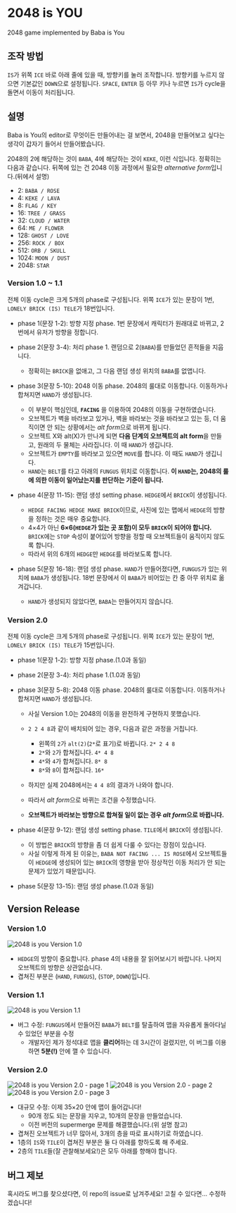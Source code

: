 # 2048 is YOU
2048 game implemented by Baba is You

## 조작 방법
`IS`가 위쪽 `ICE` 바로 아래 줄에 있을 때, 방향키를 눌러 조작합니다. 방향키를 누르지 않으면 기본값인 `DOWN`으로 설정됩니다. `SPACE`, `ENTER` 등 아무 키나 누르면 `IS`가 cycle을 돌면서 이동이 처리됩니다.

## 설명
Baba is You의 editor로 무엇이든 만들어내는 걸 보면서, 2048을 만들어보고 싶다는 생각이 갑자기 들어서 만들어봤습니다.

2048의 2에 해당하는 것이 `BABA`, 4에 해당하는 것이 `KEKE`, 이런 식입니다. 정확히는 다음과 같습니다.
뒤쪽에 있는 건 2048 이동 과정에서 필요한 *alternative form*입니다.(뒤에서 설명)

- 2: `BABA / ROSE`
- 4: `KEKE / LAVA`
- 8: `FLAG / KEY`
- 16: `TREE / GRASS`
- 32: `CLOUD / WATER`
- 64: `ME / FLOWER`
- 128: `GHOST / LOVE`
- 256: `ROCK / BOX`
- 512: `ORB / SKULL`
- 1024: `MOON / DUST`
- 2048: `STAR`

### Version 1.0 ~ 1.1

전체 이동 cycle은 크게 5개의 phase로 구성됩니다. 위쪽 `ICE`가 있는 문장이 1번, `LONELY BRICK (IS) TELE`가 18번입니다.

- phase 1(문장 1-2): 방향 지정 phase. 1번 문장에서 캐릭터가 원래대로 바뀌고, 2번에서 유저가 방향을 정합니다.

- phase 2(문장 3-4): 처리 phase 1. 랜덤으로 2(`BABA`)를 만들었던 흔적들을 지웁니다.
  - 정확히는 `BRICK`을 없애고, 그 다음 랜덤 생성 위치의 `BABA`를 없앱니다.

- phase 3(문장 5-10): 2048 이동 phase. 2048의 룰대로 이동합니다. 이동하거나 합쳐지면 `HAND`가 생성됩니다.
  - 이 부분이 핵심인데, **`FACING`** 을 이용하여 2048의 이동을 구현하였습니다.
  - 오브젝트가 벽을 바라보고 있거나, 벽을 바라보는 것을 바라보고 있는 등, 더 움직이면 안 되는 상황에서는 *alt form*으로 바뀌게 됩니다.
  - 오브젝트 X와 alt(X)가 만나게 되면 **다음 단계의 오브젝트의 alt form**을 만들고, 원래의 두 물체는 사라집니다. 이 때 `HAND`가 생깁니다.
  - 오브젝트가 `EMPTY`를 바라보고 있으면 `MOVE`를 합니다. 이 때도 `HAND`가 생깁니다.
  - `HAND`는 `BELT`를 타고 아래의 `FUNGUS` 위치로 이동합니다. **이 `HAND`는, 2048의 룰에 의한 이동이 일어났는지를 판단하는 기준이 됩니다.**

- phase 4(문장 11-15): 랜덤 생성 setting phase. `HEDGE`에서 `BRICK`이 생성됩니다.
  - `HEDGE FACING HEDGE MAKE BRICK`이므로, 사진에 있는 맵에서 `HEDGE`의 방향을 정하는 것은 매우 중요합니다.
  - 4×4가 아닌 **6×6(`HEDGE`가 있는 곳 포함)이 모두 `BRICK`이 되어야 합니다.** `BRICK`에는 `STOP` 속성이 붙어있어 방향을 정할 때 오브젝트들이 움직이지 않도록 합니다.
  - 따라서 위의 6개의 `HEDGE`만 `HEDGE`를 바라보도록 합니다.

- phase 5(문장 16-18): 랜덤 생성 phase. `HAND`가 만들어졌다면, `FUNGUS`가 있는 위치에 `BABA`가 생성됩니다. 18번 문장에서 이 `BABA`가 비어있는 칸 중 아무 위치로 옮겨갑니다.
  - `HAND`가 생성되지 않았다면, `BABA`는 만들어지지 않습니다.

### Version 2.0

전체 이동 cycle은 크게 5개의 phase로 구성됩니다. 위쪽 `ICE`가 있는 문장이 1번, `LONELY BRICK (IS) TELE`가 15번입니다.

- phase 1(문장 1-2): 방향 지정 phase.(1.0과 동일)

- phase 2(문장 3-4): 처리 phase 1.(1.0과 동일)

- phase 3(문장 5-8): 2048 이동 phase. 2048의 룰대로 이동합니다. 이동하거나 합쳐지면 `HAND`가 생성됩니다.
  - 사실 Version 1.0는 2048의 이동을 완전하게 구현하지 못했습니다.
  - `2 2 4 8`과 같이 배치되어 있는 경우, 다음과 같은 과정을 거칩니다.
    - 왼쪽의 `2`가 `alt(2)`(`2*`로 표기)로 바뀝니다. `2* 2 4 8`
    - `2*`와 `2`가 합쳐집니다. `4* 4 8`
    - `4*`와 `4`가 합쳐집니다. `8* 8`
    - `8*`와 `8`이 합쳐집니다. `16*`
  - 하지만 실제 2048에서는 `4 4 8`의 결과가 나와야 합니다.

  - 따라서 *alt form*으로 바뀌는 조건을 수정했습니다.
  - **오브젝트가 바라보는 방향으로 합쳐질 일이 없는 경우 *alt form*으로 바뀝니다.**


- phase 4(문장 9-12): 랜덤 생성 setting phase. `TILE`에서 `BRICK`이 생성됩니다.
  - 이 방법은 `BRICK`의 방향을 좀 더 쉽게 다룰 수 있다는 장점이 있습니다.
  - 사실 이렇게 하게 된 이유는, `BABA NOT FACING ... IS ROSE`에서 오브젝트들이 `HEDGE`에 생성되어 있는 `BRICK`의 영향을 받아 정상적인 이동 처리가 안 되는 문제가 있었기 때문입니다.

- phase 5(문장 13-15): 랜덤 생성 phase.(1.0과 동일)

## Version Release

### Version 1.0
![2048 is you Version 1.0](/ver-1.0.png)
- `HEDGE`의 방향이 중요합니다. phase 4의 내용을 잘 읽어보시기 바랍니다. 나머지 오브젝트의 방향은 상관없습니다.
- 겹쳐진 부분은 (`HAND`, `FUNGUS`), (`STOP`, `DOWN`)입니다.

### Version 1.1
![2048 is you Version 1.1](/ver-1.1.png)
- 버그 수정: `FUNGUS`에서 만들어진 `BABA`가 `BELT`를 탈출하여 맵을 자유롭게 돌아다닐 수 있었던 부분을 수정
  - 개발자인 제가 정석대로 맵을 **클리어**하는 데 3시간이 걸렸지만, 이 버그를 이용하면 **5분(!)** 안에 깰 수 있습니다.

### Version 2.0
![2048 is you Version 2.0 - page 1](/ver-2.0-1.png)
![2048 is you Version 2.0 - page 2](/ver-2.0-2.png)
![2048 is you Version 2.0 - page 3](/ver-2.0-3.png)
- 대규모 수정: 이제 35×20 안에 맵이 들어갑니다!
  - 90개 정도 되는 문장을 지우고, 10개의 문장을 만들었습니다.
  - 이전 버전의 supermerge 문제를 해결했습니다.(위 설명 참고)
- 겹쳐진 오브젝트가 너무 많아서, 3개의 층을 따로 표시하기로 하였습니다.
- 1층의 `IS`와 `TILE`이 겹쳐진 부분은 둘 다 아래를 향하도록 해 주세요.
- 2층의 `TILE`들(잘 관찰해보세요!)은 모두 아래를 향해야 합니다.

## 버그 제보
혹시라도 버그를 찾으셨다면, 이 repo의 issue로 남겨주세요! 고칠 수 있다면... 수정하겠습니다!
